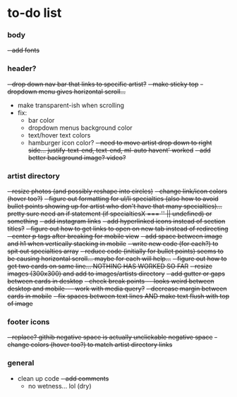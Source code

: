 # to-do list

### body
~~- add fonts~~

### header?
~~- drop down nav bar that links to specific artist?~~
  ~~- make sticky top~~ 
  ~~- dropdown menu gives horizontal scroll...~~
  - make transparent-ish when scrolling
  - fix:
    - bar color
    - dropdown menus background color
    - text/hover text colors
    - hamburger icon color?
    ~~- need to move artist drop down to right side... justify-text-end, text-end, ml-auto havent' worked~~
~~- add better background image? video?~~


### artist directory
~~- ~~resize photos (and possibly reshape into circles)~~~~
~~- change link/icon colors (hover too?)~~
~~- figure out formatting for ul/li specialties (also how to avoid bullet points showing up for artist who don't have that many specialties)... pretty sure need an if statement (if specialtiesX === '' || undefined) or something~~
~~- add instagram links~~
~~- add hyperlinked icons instead of section titles?~~
~~- figure out how to get links to open on new tab instead of redirecting~~
~~- center p tags after breaking for mobile view~~
~~- add space between image and h1 when vertically stacking in mobile~~
~~- write new code (for each?) to spit out specialties array~~
  ~~- reduce code (initially for bullet points) seems to be causing horizontal scroll... maybe for each will help...~~
~~- figure out how to get two cards on same line... NOTHING HAS WORKED SO FAR~~
~~- resize images (300x300) and add to images/artists directory~~
~~- add gutter or gaps between cards in desktop~~
~~- check break points -- looks weird between desktop and mobile--- work with media query?~~
~~- decrease margin between cards in mobile~~
~~- fix spaces between text lines AND make text flush with top of image~~

### footer icons
~~- replace? githib negative space is actually unclickable negative space~~
~~- change colors (hover too?) to match artist directory links~~

### general
- clean up code
  ~~- add comments~~
  - no wetness... lol (dry)
